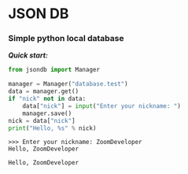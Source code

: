 <h1>JSON DB</h1>
<h3>Simple python local database</h3>

***Quick start:***

```python
from jsondb import Manager

manager = Manager("database.test")
data = manager.get()
if "nick" not in data: 
    data["nick"] = input("Enter your nickname: ")
    manager.save()
nick = data["nick"]
print("Hello, %s" % nick)
```

```
>>> Enter your nickname: ZoomDeveloper
Hello, ZoomDeveloper
```
```
Hello, ZoomDeveloper
```

